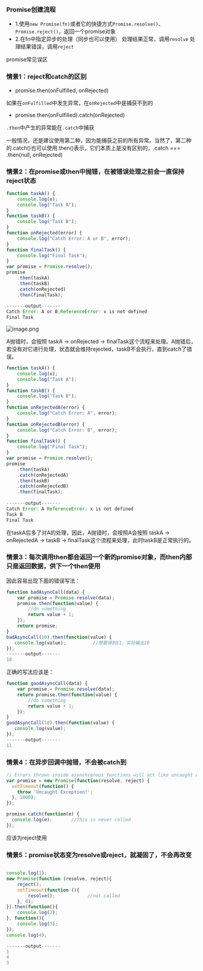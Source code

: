 ### Promise创建流程
* 1.使用`new Promise(fn)`或者它的快捷方式`Promise.resolve()`、`Promise.reject()`，返回一个promise对象
* 2.在fn中指定异步的处理（同步也可以使用）
    处理结果正常，调用`resolve`
    处理结果错误，调用`reject`

promise常见误区

### 情景1：reject和catch的区别

* promise.then(onFulfilled, onRejected)

如果在`onFulfilled`中发生异常，在`onRejected`中是捕获不到的

* promise.then(onFulfilled).catch(onRejected)

`.then`中产生的异常能在`.catch`中捕获

一般情况，还是建议使用第二种，因为能捕获之前的所有异常。当然了，第二种的.catch()也可以使用.then()表示，它们本质上是没有区别的，.catch === .then(null, onRejected)

### 情景2：在promise或then中抛错，在被错误处理之前会一直保持reject状态

```js
function taskA() {
    console.log(x);
    console.log("Task A");
}
function taskB() {
    console.log("Task B");
}
function onRejected(error) {
    console.log("Catch Error: A or B", error);
}
function finalTask() {
    console.log("Final Task");
}
var promise = Promise.resolve();
promise
    .then(taskA)
    .then(taskB)
    .catch(onRejected)
    .then(finalTask);
    
-------output-------
Catch Error: A or B,ReferenceError: x is not defined
Final Task
```
![image.png](https://upload-images.jianshu.io/upload_images/6828981-ee9bf02315b0d732.png?imageMogr2/auto-orient/strip%7CimageView2/2/w/1240)

A抛错时，会按照 taskA → onRejected → finalTask这个流程来处理。A抛错后，若没有对它进行处理，状态就会维持rejected，taskB不会执行，直到catch了错误。

```js
function taskA() {
    console.log(x);
    console.log("Task A");
}
function taskB() {
    console.log("Task B");
}
function onRejectedA(error) {
    console.log("Catch Error: A", error);
}
function onRejectedB(error) {
    console.log("Catch Error: B", error);
}
function finalTask() {
    console.log("Final Task");
}
var promise = Promise.resolve();
promise
    .then(taskA)
    .catch(onRejectedA)
    .then(taskB)
    .catch(onRejectedB)
    .then(finalTask);
    
-------output-------
Catch Error: A ReferenceError: x is not defined
Task B
Final Task
 ```
 
在taskA后多了对A的处理，因此，A抛错时，会按照A会按照 taskA → onRejectedA → taskB → finalTask这个流程来处理，此时taskB是正常执行的。

### 情景3：每次调用then都会返回一个新的promise对象，而then内部只是返回数据，供下一个then使用
因此容易出现下面的错误写法：
```js
function badAsyncCall(data) {
    var promise = Promise.resolve(data);
    promise.then(function(value) {
        //do something
        return value + 1;
    });
    return promise;
}
badAsyncCall(10).then(function(value) {
   console.log(value);          //想要得到11，实际输出10
});
-------output-------
10
```
正确的写法应该是：
```js
function goodAsyncCall(data) {
    var promise = Promise.resolve(data);
    return promise.then(function(value) {
        //do something
        return value + 1;
    });
}
goodAsyncCall(10).then(function(value) {
   console.log(value);
});
-------output-------
11
```

### 情景4：在异步回调中抛错，不会被catch到
```js
// Errors thrown inside asynchronous functions will act like uncaught errors
var promise = new Promise(function(resolve, reject) {
  setTimeout(function() {
    throw 'Uncaught Exception!';
  }, 1000);
});

promise.catch(function(e) {
  console.log(e);       //This is never called
});
```
应该为reject使用

### 情景5：promise状态变为resolve或reject，就凝固了，不会再改变

```js

console.log(1);
new Promise(function (resolve, reject){
    reject();
    setTimeout(function (){
        resolve();            //not called
    }, 0);
}).then(function(){
    console.log(2);
}, function(){
    console.log(3);
});
console.log(4);

-------output-------
1
4
3
```
